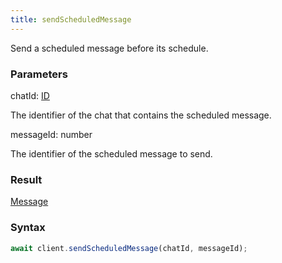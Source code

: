 ```yaml
---
title: sendScheduledMessage
---
```


Send a scheduled message before its schedule.


### Parameters 

<div class="flex flex-col gap-3"><div><div class="font-mono" id="p_chatId" data-anchor><span class="font-bold">chatId</span><span class="opacity-50">:</span> <a href="/types/id"  >ID</a></div><div class="pl-3"><div class="no-margin">

The identifier of the chat that contains the scheduled message.

</div></div></div><div><div class="font-mono" id="p_messageId" data-anchor><span class="font-bold">messageId</span><span class="opacity-50">:</span> <span>number</span></div><div class="pl-3"><div class="no-margin">

The identifier of the scheduled message to send.

</div></div></div></div>

### Result 

<div class="font-mono"><a href="/types/message"  >Message</a></div>

### Syntax

```ts
await client.sendScheduledMessage(chatId, messageId);
```



